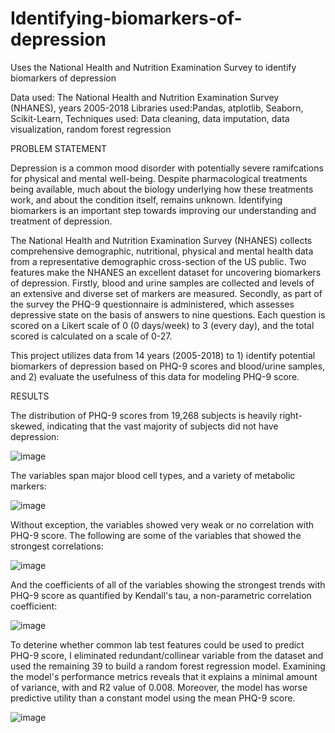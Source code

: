 # Identifying-biomarkers-of-depression
Uses the National Health and Nutrition Examination Survey to identify biomarkers of depression

Data used: The National Health and Nutrition Examination Survey (NHANES), years 2005-2018
Libraries used:Pandas, atplotlib, Seaborn, Scikit-Learn,
Techniques used: Data cleaning, data imputation, data visualization, random forest regression

PROBLEM STATEMENT

  Depression is a common mood disorder with potentially severe ramifcations for physical and mental well-being. Despite pharmacological treatments being available, much about the biology underlying how these treatments work, and about the condition itself, remains unknown. Identifying biomarkers is an important step towards improving our understanding and treatment of depression. 

The National Health and Nutrition Examination Survey (NHANES) collects comprehensive demographic, nutritional, physical and mental health data from a representative demographic cross-section of the US public. Two features make the NHANES an excellent dataset for uncovering biomarkers of depression.  Firstly, blood and urine samples are collected and levels of an extensive and diverse set of markers are measured. Secondly, as part of the survey the PHQ-9 questionnaire is administered, which assesses depressive state on the basis of answers to nine questions. Each question is scored on a Likert scale of 0 (0 days/week) to 3 (every day), and the total scored is calculated on a scale of 0-27. 

This project utilizes data from 14 years (2005-2018) to 1) identify potential biomarkers of depression based on PHQ-9 scores and blood/urine samples, and 2) evaluate the usefulness of this data for modeling PHQ-9 score.


RESULTS

The distribution of PHQ-9 scores from 19,268 subjects is heavily right-skewed, indicating that the vast majority of subjects did not have depression:

![image](https://user-images.githubusercontent.com/89553765/219124972-a907fbb3-e2f1-448b-a60a-3fa70a9bddf0.png)

The variables span major blood cell types, and a variety of metabolic markers:

![image](https://user-images.githubusercontent.com/89553765/220649139-8a5b0ac2-8a0f-4e30-a0a1-af2db1c1126d.png)

Without exception, the variables showed very weak or no correlation with PHQ-9 score. The following are some of the variables that showed the strongest correlations:

![image](https://user-images.githubusercontent.com/89553765/220647284-92d187fb-2134-4b50-ae74-e8d32a50c1bc.png)

And the coefficients of all of the variables showing the strongest trends with PHQ-9 score as quantified by Kendall's tau, a non-parametric  correlation coefficient: 

![image](https://user-images.githubusercontent.com/89553765/220649900-7d7a5a18-8b05-4b7e-b692-9bfc4cc16e0e.png)

To deterine whether common lab test features could be used to predict PHQ-9 score, I eliminated redundant/collinear variable from the dataset and used the remaining 39 to build a random forest regression model. Examining the model's performance metrics reveals that it explains a minimal amount of variance, with and R2 value of 0.008. Moreover, the model has worse predictive utility than a constant model using the mean PHQ-9 score.

![image](https://user-images.githubusercontent.com/89553765/220473796-eca2d3a9-5056-4cfb-9dbd-e6822aa5eac5.png)





